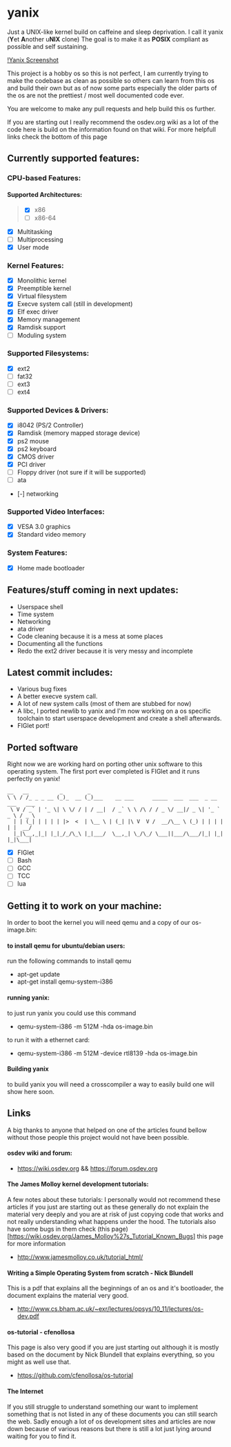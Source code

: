 # yanix
Just a UNIX-like kernel build on caffeine and 
sleep deprivation. I call it yanix (**Y**et **A**nother u**NIX** clone) The goal is to make it as **POSIX**
compliant as possible and self sustaining.

[!Yanix Screenshot](https://raw.githubusercontent.com/RobbeDGreef/yanix/master/yanix-screenshot.png)

This project is a hobby os so this is not perfect,
I am currently trying to make the codebase as clean as possible
so others can learn from this os and build their own
but as of now some parts especially the older parts of the os
are not the prettiest / most well documented code ever.

You are welcome to make any pull requests and help build this os
further. 

If you are starting out I really recommend the osdev.org wiki 
as a lot of the code here is build on the information found
on that wiki. For more helpfull links check the bottom of this page

## Currently supported features:
### CPU-based Features:
#### Supported Architectures:
> - [X] x86
> - [ ] x86-64

- [X] Multitasking
- [ ] Multiprocessing
- [X] User mode

### Kernel Features:
- [X] Monolithic kernel
- [X] Preemptible kernel
- [X] Virtual filesystem
- [X] Execve system call (still in development)
- [X] Elf exec driver
- [X] Memory management
- [X] Ramdisk support
- [ ] Moduling system

### Supported Filesystems:
- [X] ext2
- [ ] fat32
- [ ] ext3
- [ ] ext4

### Supported Devices & Drivers:
- [X] i8042         (PS/2 Controller)
- [X] Ramdisk       (memory mapped storage device)
- [X] ps2 mouse 
- [X] ps2 keyboard
- [X] CMOS driver
- [X] PCI driver
- [ ] Floppy driver (not sure if it will be supported)
- [ ] ata
- [-] networking

### Supported Video Interfaces:
- [X] VESA 3.0 graphics
- [X] Standard video memory

### System Features:
- [X] Home made bootloader
 
## Features/stuff coming in next updates:
- Userspace shell
- Time system
- Networking
- ata driver
- Code cleaning because it is a mess at some places
- Documenting all the functions 
- Redo the ext2 driver because it is very messy and incomplete

## Latest commit includes:
- Various bug fixes
- A better execve system call.
- A lot of new system calls (most of them are stubbed for now)
- A libc, I ported newlib to yanix and I'm now working on a os specific toolchain to start userspace development and create a shell afterwards.
- FIGlet port!

## Ported software
Right now we are working hard on porting other unix software to this operating system.
The first port ever completed is FIGlet and it runs perfectly on yanix!

	__   __          _        _                                                   
	\ \ / /_ _ _ __ (_)_  __ (_)___    __ ___      _____  ___  ___  _ __ ___   ___ 
	 \ V / _` | '_ \| \ \/ / | / __|  / _` \ \ /\ / / _ \/ __|/ _ \| '_ ` _ \ / _ \
	  | | (_| | | | | |>  <  | \__ \ | (_| |\ V  V /  __/\__ \ (_) | | | | | |  __/
	  |_|\__,_|_| |_|_/_/\_\ |_|___/  \__,_| \_/\_/ \___||___/\___/|_| |_| |_|\___|

- [x] FIGlet
- [ ] Bash
- [ ] GCC
- [ ] TCC
- [ ] lua

## Getting it to work on your machine:

In order to boot the kernel you will need qemu and a copy of our os-image.bin:

#### to install qemu for ubuntu/debian users:

run the following commands to install qemu
- apt-get update
- apt-get install qemu-system-i386

#### running yanix:

to just run yanix you could use this command
- qemu-system-i386 -m 512M -hda os-image.bin

to run it with a ethernet card:
- qemu-system-i386 -m 512M -device rtl8139 -hda os-image.bin

#### Building yanix
to build yanix you will need a crosscompiler
a way to easily build one will show here soon.


## Links

A big thanks to anyone that helped on one of the articles found bellow
without those people this project would not have been possible.

#### osdev wiki and forum:
- https://wiki.osdev.org  && https://forum.osdev.org

#### The James Molloy kernel development tutorials:

A few notes about these tutorials:
I personally would not recommend these articles if you just are starting out 
as these generally do not explain the material very deeply and you are at risk
of just copying code that works and not really understanding what happens under 
the hood. The tutorials also have some bugs in them check (this page)[https://wiki.osdev.org/James_Molloy%27s_Tutorial_Known_Bugs]
this page for more information

- http://www.jamesmolloy.co.uk/tutorial_html/

#### Writing a Simple Operating System from scratch - Nick Blundell

This is a pdf that explains all the beginnings of an os and it's
bootloader, the document explains the material very good.

- http://www.cs.bham.ac.uk/~exr/lectures/opsys/10_11/lectures/os-dev.pdf

#### os-tutorial - cfenollosa

This page is also very good if you are just starting out although it is mostly
based on the document by Nick Blundell that explains everything, so you might as
well use that. 

- https://github.com/cfenollosa/os-tutorial

#### The Internet

If you still struggle to understand something our want to implement something that
is not listed in any of these documents you can still search the web. Sadly enough
a lot of os development sites and articles are now down because of various reasons
but there is still a lot just lying around waiting for you to find it.
